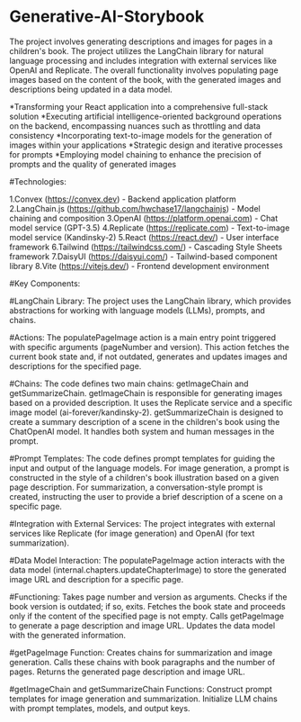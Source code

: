 ﻿# Generative-AI-Storybook
The project involves generating descriptions and images for pages in a children's book. The project utilizes the LangChain library for natural language processing and includes integration with external services like OpenAI and Replicate. The overall functionality involves populating page images based on the content of the book, with the generated images and descriptions being updated in a data model.

*Transforming your React application into a comprehensive full-stack solution
*Executing artificial intelligence-oriented background operations on the backend, encompassing nuances such as throttling and data consistency
*Incorporating text-to-image models for the generation of images within your applications
*Strategic design and iterative processes for prompts
*Employing model chaining to enhance the precision of prompts and the quality of generated images

#Technologies:

1.Convex (https://convex.dev) - Backend application platform
2.LangChain.js (https://github.com/hwchase17/langchainjs) - Model chaining and composition
3.OpenAI (https://platform.openai.com) - Chat model service (GPT-3.5)
4.Replicate (https://replicate.com) - Text-to-image model service (Kandinsky-2)
5.React (https://react.dev/) - User interface framework
6.Tailwind (https://tailwindcss.com/) - Cascading Style Sheets framework
7.DaisyUI (https://daisyui.com/) - Tailwind-based component library
8.Vite (https://vitejs.dev/) - Frontend development environment

#Key Components:

#LangChain Library:
The project uses the LangChain library, which provides abstractions for working with language models (LLMs), prompts, and chains.

#Actions:
The populatePageImage action is a main entry point triggered with specific arguments (pageNumber and version). This action fetches the current book state and, if not outdated, generates and updates images and descriptions for the specified page.

#Chains:
The code defines two main chains: getImageChain and getSummarizeChain.
getImageChain is responsible for generating images based on a provided description. It uses the Replicate service and a specific image model (ai-forever/kandinsky-2).
getSummarizeChain is designed to create a summary description of a scene in the children's book using the ChatOpenAI model. It handles both system and human messages in the prompt.

#Prompt Templates:
The code defines prompt templates for guiding the input and output of the language models.
For image generation, a prompt is constructed in the style of a children's book illustration based on a given page description.
For summarization, a conversation-style prompt is created, instructing the user to provide a brief description of a scene on a specific page.

#Integration with External Services:
The project integrates with external services like Replicate (for image generation) and OpenAI (for text summarization).

#Data Model Interaction:
The populatePageImage action interacts with the data model (internal.chapters.updateChapterImage) to store the generated image URL and description for a specific page.

#Functioning:
Takes page number and version as arguments.
Checks if the book version is outdated; if so, exits.
Fetches the book state and proceeds only if the content of the specified page is not empty.
Calls getPageImage to generate a page description and image URL.
Updates the data model with the generated information.

#getPageImage Function:
Creates chains for summarization and image generation.
Calls these chains with book paragraphs and the number of pages.
Returns the generated page description and image URL.

#getImageChain and getSummarizeChain Functions:
Construct prompt templates for image generation and summarization.
Initialize LLM chains with prompt templates, models, and output keys.
